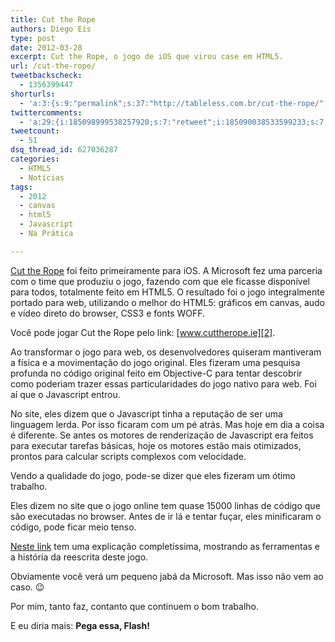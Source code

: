 ```yaml
---
title: Cut the Rope
authors: Diego Eis
type: post
date: 2012-03-28
excerpt: Cut the Rope, o jogo de iOS que virou case em HTML5.
url: /cut-the-rope/
tweetbackscheck:
  - 1356399447
shorturls:
  - 'a:3:{s:9:"permalink";s:37:"http://tableless.com.br/cut-the-rope/";s:7:"tinyurl";s:26:"http://tinyurl.com/6q9xmsf";s:4:"isgd";s:19:"http://is.gd/zkyZA9";}'
twittercomments:
  - 'a:29:{i:185098999538257920;s:7:"retweet";i:185090038533599233;s:7:"retweet";i:185079980332560384;s:7:"retweet";i:185069683035217920;s:7:"retweet";i:185069240997511168;s:7:"retweet";i:185068458944372736;s:7:"retweet";i:192621706735656962;s:7:"retweet";i:192614523646132225;s:7:"retweet";i:192359004792553476;s:7:"retweet";i:192313313722515457;s:7:"retweet";i:196288063620653056;s:7:"retweet";i:196011771260182528;s:7:"retweet";i:195939502445953024;s:7:"retweet";i:200601751290789888;s:7:"retweet";i:200598606678458369;s:7:"retweet";i:205720364091850753;s:7:"retweet";i:217012950202982402;s:7:"retweet";i:217003583428763648;s:7:"retweet";i:216963332819791872;s:7:"retweet";i:216957664587022336;s:7:"retweet";i:216955241978015744;s:7:"retweet";i:226016982892425216;s:7:"retweet";i:226013611582164992;s:7:"retweet";i:226013608931360768;s:7:"retweet";i:226013605232013312;s:7:"retweet";i:231452020916240387;s:7:"retweet";i:231450003749601281;s:7:"retweet";i:248905815266836480;s:7:"retweet";i:253193564224368640;s:7:"retweet";}'
tweetcount:
  - 51
dsq_thread_id: 627036287
categories:
  - HTML5
  - Notícias
tags:
  - 2012
  - canvas
  - html5
  - Javascript
  - Na Prática

---
```

[Cut the Rope][1] foi feito primeiramente para iOS. A Microsoft fez uma parceria com o time que produziu o jogo, fazendo com que ele ficasse disponível para todos, totalmente feito em HTML5. O resultado foi o jogo integralmente portado para web, utilizando o melhor do HTML5: gráficos em canvas, audo e vídeo direto do browser, CSS3 e fonts WOFF. 

Você pode jogar Cut the Rope pelo link: [www.cuttherope.ie][2].

Ao transformar o jogo para web, os desenvolvedores quiseram mantiveram a física e a movimentação do jogo original. Eles fizeram uma pesquisa profunda no código original feito em Objective-C para tentar descobrir como poderiam trazer essas particularidades do jogo nativo para web. Foi aí que o Javascript entrou. 

No site, eles dizem que o Javascript tinha a reputação de ser uma linguagem lerda. Por isso ficaram com um pé atrás. Mas hoje em dia a coisa é diferente. Se antes os motores de renderização de Javascript era feitos para executar tarefas básicas, hoje os motores estão mais otimizados, prontos para calcular scripts complexos com velocidade.

Vendo a qualidade do jogo, pode-se dizer que eles fizeram um ótimo trabalho.
  
Eles dizem no site que o jogo online tem quase 15000 linhas de código que são executadas no browser. Antes de ir lá e tentar fuçar, eles minificaram o código, pode ficar meio tenso. 

[Neste link][3] tem uma explicação completíssima, mostrando as ferramentas e a história da reescrita deste jogo.

Obviamente você verá um pequeno jabá da Microsoft. Mas isso não vem ao caso. 😉
  
Por mim, tanto faz, contanto que continuem o bom trabalho.

E eu diria mais: **Pega essa, Flash!**

 [1]: http://www.cuttherope.ie/
 [2]: http://www.cuttherope.ie
 [3]: http://www.cuttherope.ie/dev/